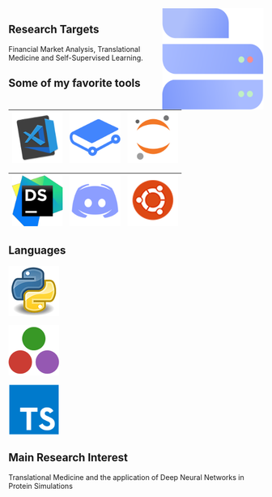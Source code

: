 <img align="right" src="https://raw.githubusercontent.com/Blastorios/Blastorios/master/images/B-logo.svg" width="200" height="200"/>
<h2><strong>Research Targets</strong></h2>
Financial Market Analysis, Translational Medicine and Self-Supervised Learning.

## Some of my favorite tools
<a href="https://code.visualstudio.com/"> <img src="https://raw.githubusercontent.com/Blastorios/Blastorios/master/images/vscode_render.png" alt="vscode render" width="100" height="100"> </a> | <a href="https://www.gitbook.com/"> <img src="https://raw.githubusercontent.com/Blastorios/Blastorios/master/images/gitbook_render.png" alt="gitbook render" width="100" height="100"> </a> | <a href="https://www.jupyter.org/"> <img src="https://raw.githubusercontent.com/Blastorios/Blastorios/master/images/jupyter_render.png" alt="jupyter render" width="100" height="100"> </a>
---------------------------------------------------------------------------------------------------------------------------------------------------------------------- | -------------------------------------------------------------------------------------------------------------------------------------------------------- | ------------------------------------------------------------------------------------------------------------------------------------------------------------------

<a href="https://www.jetbrains.com/dataspell/"> <img src="https://raw.githubusercontent.com/Blastorios/Blastorios/master/images/dataspell_render.png" alt="dataspell render" width="100" height="100"> </a> | <a href="https://discord.com/"> <img src="https://raw.githubusercontent.com/Blastorios/Blastorios/master/images/discord_render.png" alt="discord render" width="100" height="100"> </a> | <a href="https://www.ubuntu.com/"> <img src="https://raw.githubusercontent.com/Blastorios/Blastorios/master/images/ubuntu_render.png" alt="ubuntu render" width="100" height="100"> </a>
--------------------------------------------------------------------------------------------------------------------------------------------------------------- | --------------------------------------------------------------------------------------------------------------------------------------------------------------------------------- | ---------------------------------------------------------------------------------------------------------------------------------------------------------------

## Languages
<a href="https://www.python.org/"> <img src="https://raw.githubusercontent.com/Blastorios/Blastorios/master/images/python_render.png" alt="python render" width="100" height="100"> </a>

<a href="https://julialang.org/"> <img src="https://raw.githubusercontent.com/Blastorios/Blastorios/master/images/julia_render.png" alt="julia render" width="100" height="100"> </a>

<a href="https://www.typescriptlang.org/"> <img src="https://raw.githubusercontent.com/Blastorios/Blastorios/master/images/typescript_render.png" alt="typescript render" width="100" height="100"> </a>

## Main Research Interest
Translational Medicine and the application of Deep Neural Networks in Protein Simulations
